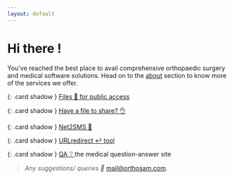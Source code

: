 ```yaml
---
layout: default
---
```

<style>
.card {
  background: #fbf4f4;
  border-radius: 2px;
  display: inline-table;
  height: auto;
  margin: 1%;
  padding: 1%;
  position: relative;
  width: 46%;
}
.shadow {
  box-shadow: 0 19px 38px rgba(0,0,0,0.30), 0 15px 12px rgba(0,0,0,0.22);
}
</style>


# Hi there !

You've reached the best place to avail comprehensive orthopaedic surgery and medical software solutions. Head on to the [about](/about) section to know more of the services we offer.

{: .card shadow }
[Files :open_file_folder: for public access](https://drive.google.com/drive/folders/1MGTIataD9rRTVA7qBUZC8Im4Sq99NCri)

{: .card shadow }
[Have a file to share? :ok_hand:](https://orthosam.com/upload)

{: .card shadow }
[Net2SMS :iphone: ](/net2sms)

{: .card shadow }
[URLredirect :leftwards_arrow_with_hook: tool](/r)

{: .card shadow }
[QA :grey_question: ](https://qa.orthosam.com)  the medical question-answer site

>_Any suggestions/ queries :e-mail:_ [mail@orthosam.com](mailto:mail@orthosam.com).

<!--
## Posts

<ul>
  {% for post in site.posts %}
    <li>
      <a href="{{ post.url }}">{{ post.title }}</a>
      {{ post.excerpt }}
    </li>
  {% endfor %}
</ul>
-->
